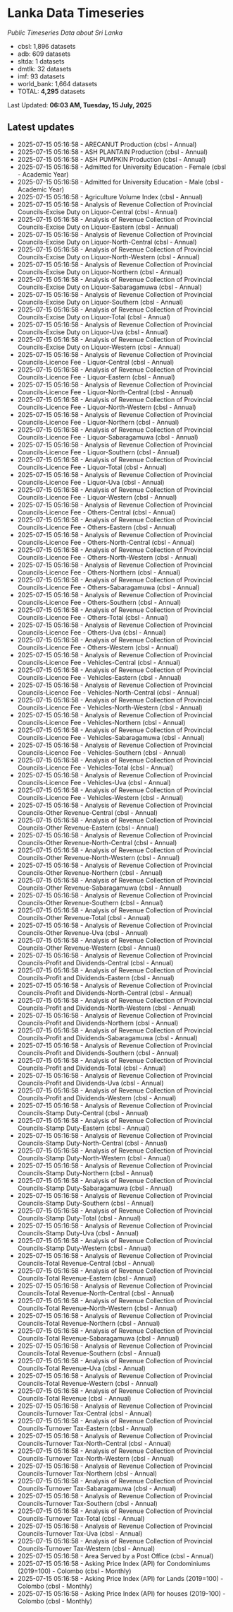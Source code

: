 # Lanka Data Timeseries
*Public Timeseries Data about Sri Lanka*

* cbsl: 1,896 datasets
* adb: 609 datasets
* sltda: 1 datasets
* dmtlk: 32 datasets
* imf: 93 datasets
* world_bank: 1,664 datasets
* TOTAL: **4,295** datasets

Last Updated: **06:03 AM, Tuesday, 15 July, 2025**

## Latest updates

* 2025-07-15 05:16:58 - ARECANUT Production (cbsl - Annual)
* 2025-07-15 05:16:58 - ASH PLANTAIN Production (cbsl - Annual)
* 2025-07-15 05:16:58 - ASH PUMPKIN Production (cbsl - Annual)
* 2025-07-15 05:16:58 - Admitted for University Education - Female (cbsl - Academic Year)
* 2025-07-15 05:16:58 - Admitted for University Education - Male (cbsl - Academic Year)
* 2025-07-15 05:16:58 - Agriculture Volume Index (cbsl - Annual)
* 2025-07-15 05:16:58 - Analysis of Revenue Collection of Provincial Councils-Excise Duty on Liquor-Central (cbsl - Annual)
* 2025-07-15 05:16:58 - Analysis of Revenue Collection of Provincial Councils-Excise Duty on Liquor-Eastern (cbsl - Annual)
* 2025-07-15 05:16:58 - Analysis of Revenue Collection of Provincial Councils-Excise Duty on Liquor-North-Central (cbsl - Annual)
* 2025-07-15 05:16:58 - Analysis of Revenue Collection of Provincial Councils-Excise Duty on Liquor-North-Western (cbsl - Annual)
* 2025-07-15 05:16:58 - Analysis of Revenue Collection of Provincial Councils-Excise Duty on Liquor-Northern (cbsl - Annual)
* 2025-07-15 05:16:58 - Analysis of Revenue Collection of Provincial Councils-Excise Duty on Liquor-Sabaragamuwa (cbsl - Annual)
* 2025-07-15 05:16:58 - Analysis of Revenue Collection of Provincial Councils-Excise Duty on Liquor-Southern (cbsl - Annual)
* 2025-07-15 05:16:58 - Analysis of Revenue Collection of Provincial Councils-Excise Duty on Liquor-Total (cbsl - Annual)
* 2025-07-15 05:16:58 - Analysis of Revenue Collection of Provincial Councils-Excise Duty on Liquor-Uva (cbsl - Annual)
* 2025-07-15 05:16:58 - Analysis of Revenue Collection of Provincial Councils-Excise Duty on Liquor-Western (cbsl - Annual)
* 2025-07-15 05:16:58 - Analysis of Revenue Collection of Provincial Councils-Licence Fee - Liquor-Central (cbsl - Annual)
* 2025-07-15 05:16:58 - Analysis of Revenue Collection of Provincial Councils-Licence Fee - Liquor-Eastern (cbsl - Annual)
* 2025-07-15 05:16:58 - Analysis of Revenue Collection of Provincial Councils-Licence Fee - Liquor-North-Central (cbsl - Annual)
* 2025-07-15 05:16:58 - Analysis of Revenue Collection of Provincial Councils-Licence Fee - Liquor-North-Western (cbsl - Annual)
* 2025-07-15 05:16:58 - Analysis of Revenue Collection of Provincial Councils-Licence Fee - Liquor-Northern (cbsl - Annual)
* 2025-07-15 05:16:58 - Analysis of Revenue Collection of Provincial Councils-Licence Fee - Liquor-Sabaragamuwa (cbsl - Annual)
* 2025-07-15 05:16:58 - Analysis of Revenue Collection of Provincial Councils-Licence Fee - Liquor-Southern (cbsl - Annual)
* 2025-07-15 05:16:58 - Analysis of Revenue Collection of Provincial Councils-Licence Fee - Liquor-Total (cbsl - Annual)
* 2025-07-15 05:16:58 - Analysis of Revenue Collection of Provincial Councils-Licence Fee - Liquor-Uva (cbsl - Annual)
* 2025-07-15 05:16:58 - Analysis of Revenue Collection of Provincial Councils-Licence Fee - Liquor-Western (cbsl - Annual)
* 2025-07-15 05:16:58 - Analysis of Revenue Collection of Provincial Councils-Licence Fee - Others-Central (cbsl - Annual)
* 2025-07-15 05:16:58 - Analysis of Revenue Collection of Provincial Councils-Licence Fee - Others-Eastern (cbsl - Annual)
* 2025-07-15 05:16:58 - Analysis of Revenue Collection of Provincial Councils-Licence Fee - Others-North-Central (cbsl - Annual)
* 2025-07-15 05:16:58 - Analysis of Revenue Collection of Provincial Councils-Licence Fee - Others-North-Western (cbsl - Annual)
* 2025-07-15 05:16:58 - Analysis of Revenue Collection of Provincial Councils-Licence Fee - Others-Northern (cbsl - Annual)
* 2025-07-15 05:16:58 - Analysis of Revenue Collection of Provincial Councils-Licence Fee - Others-Sabaragamuwa (cbsl - Annual)
* 2025-07-15 05:16:58 - Analysis of Revenue Collection of Provincial Councils-Licence Fee - Others-Southern (cbsl - Annual)
* 2025-07-15 05:16:58 - Analysis of Revenue Collection of Provincial Councils-Licence Fee - Others-Total (cbsl - Annual)
* 2025-07-15 05:16:58 - Analysis of Revenue Collection of Provincial Councils-Licence Fee - Others-Uva (cbsl - Annual)
* 2025-07-15 05:16:58 - Analysis of Revenue Collection of Provincial Councils-Licence Fee - Others-Western (cbsl - Annual)
* 2025-07-15 05:16:58 - Analysis of Revenue Collection of Provincial Councils-Licence Fee - Vehicles-Central (cbsl - Annual)
* 2025-07-15 05:16:58 - Analysis of Revenue Collection of Provincial Councils-Licence Fee - Vehicles-Eastern (cbsl - Annual)
* 2025-07-15 05:16:58 - Analysis of Revenue Collection of Provincial Councils-Licence Fee - Vehicles-North-Central (cbsl - Annual)
* 2025-07-15 05:16:58 - Analysis of Revenue Collection of Provincial Councils-Licence Fee - Vehicles-North-Western (cbsl - Annual)
* 2025-07-15 05:16:58 - Analysis of Revenue Collection of Provincial Councils-Licence Fee - Vehicles-Northern (cbsl - Annual)
* 2025-07-15 05:16:58 - Analysis of Revenue Collection of Provincial Councils-Licence Fee - Vehicles-Sabaragamuwa (cbsl - Annual)
* 2025-07-15 05:16:58 - Analysis of Revenue Collection of Provincial Councils-Licence Fee - Vehicles-Southern (cbsl - Annual)
* 2025-07-15 05:16:58 - Analysis of Revenue Collection of Provincial Councils-Licence Fee - Vehicles-Total (cbsl - Annual)
* 2025-07-15 05:16:58 - Analysis of Revenue Collection of Provincial Councils-Licence Fee - Vehicles-Uva (cbsl - Annual)
* 2025-07-15 05:16:58 - Analysis of Revenue Collection of Provincial Councils-Licence Fee - Vehicles-Western (cbsl - Annual)
* 2025-07-15 05:16:58 - Analysis of Revenue Collection of Provincial Councils-Other Revenue-Central (cbsl - Annual)
* 2025-07-15 05:16:58 - Analysis of Revenue Collection of Provincial Councils-Other Revenue-Eastern (cbsl - Annual)
* 2025-07-15 05:16:58 - Analysis of Revenue Collection of Provincial Councils-Other Revenue-North-Central (cbsl - Annual)
* 2025-07-15 05:16:58 - Analysis of Revenue Collection of Provincial Councils-Other Revenue-North-Western (cbsl - Annual)
* 2025-07-15 05:16:58 - Analysis of Revenue Collection of Provincial Councils-Other Revenue-Northern (cbsl - Annual)
* 2025-07-15 05:16:58 - Analysis of Revenue Collection of Provincial Councils-Other Revenue-Sabaragamuwa (cbsl - Annual)
* 2025-07-15 05:16:58 - Analysis of Revenue Collection of Provincial Councils-Other Revenue-Southern (cbsl - Annual)
* 2025-07-15 05:16:58 - Analysis of Revenue Collection of Provincial Councils-Other Revenue-Total (cbsl - Annual)
* 2025-07-15 05:16:58 - Analysis of Revenue Collection of Provincial Councils-Other Revenue-Uva (cbsl - Annual)
* 2025-07-15 05:16:58 - Analysis of Revenue Collection of Provincial Councils-Other Revenue-Western (cbsl - Annual)
* 2025-07-15 05:16:58 - Analysis of Revenue Collection of Provincial Councils-Profit and Dividends-Central (cbsl - Annual)
* 2025-07-15 05:16:58 - Analysis of Revenue Collection of Provincial Councils-Profit and Dividends-Eastern (cbsl - Annual)
* 2025-07-15 05:16:58 - Analysis of Revenue Collection of Provincial Councils-Profit and Dividends-North-Central (cbsl - Annual)
* 2025-07-15 05:16:58 - Analysis of Revenue Collection of Provincial Councils-Profit and Dividends-North-Western (cbsl - Annual)
* 2025-07-15 05:16:58 - Analysis of Revenue Collection of Provincial Councils-Profit and Dividends-Northern (cbsl - Annual)
* 2025-07-15 05:16:58 - Analysis of Revenue Collection of Provincial Councils-Profit and Dividends-Sabaragamuwa (cbsl - Annual)
* 2025-07-15 05:16:58 - Analysis of Revenue Collection of Provincial Councils-Profit and Dividends-Southern (cbsl - Annual)
* 2025-07-15 05:16:58 - Analysis of Revenue Collection of Provincial Councils-Profit and Dividends-Total (cbsl - Annual)
* 2025-07-15 05:16:58 - Analysis of Revenue Collection of Provincial Councils-Profit and Dividends-Uva (cbsl - Annual)
* 2025-07-15 05:16:58 - Analysis of Revenue Collection of Provincial Councils-Profit and Dividends-Western (cbsl - Annual)
* 2025-07-15 05:16:58 - Analysis of Revenue Collection of Provincial Councils-Stamp Duty-Central (cbsl - Annual)
* 2025-07-15 05:16:58 - Analysis of Revenue Collection of Provincial Councils-Stamp Duty-Eastern (cbsl - Annual)
* 2025-07-15 05:16:58 - Analysis of Revenue Collection of Provincial Councils-Stamp Duty-North-Central (cbsl - Annual)
* 2025-07-15 05:16:58 - Analysis of Revenue Collection of Provincial Councils-Stamp Duty-North-Western (cbsl - Annual)
* 2025-07-15 05:16:58 - Analysis of Revenue Collection of Provincial Councils-Stamp Duty-Northern (cbsl - Annual)
* 2025-07-15 05:16:58 - Analysis of Revenue Collection of Provincial Councils-Stamp Duty-Sabaragamuwa (cbsl - Annual)
* 2025-07-15 05:16:58 - Analysis of Revenue Collection of Provincial Councils-Stamp Duty-Southern (cbsl - Annual)
* 2025-07-15 05:16:58 - Analysis of Revenue Collection of Provincial Councils-Stamp Duty-Total (cbsl - Annual)
* 2025-07-15 05:16:58 - Analysis of Revenue Collection of Provincial Councils-Stamp Duty-Uva (cbsl - Annual)
* 2025-07-15 05:16:58 - Analysis of Revenue Collection of Provincial Councils-Stamp Duty-Western (cbsl - Annual)
* 2025-07-15 05:16:58 - Analysis of Revenue Collection of Provincial Councils-Total Revenue-Central (cbsl - Annual)
* 2025-07-15 05:16:58 - Analysis of Revenue Collection of Provincial Councils-Total Revenue-Eastern (cbsl - Annual)
* 2025-07-15 05:16:58 - Analysis of Revenue Collection of Provincial Councils-Total Revenue-North-Central (cbsl - Annual)
* 2025-07-15 05:16:58 - Analysis of Revenue Collection of Provincial Councils-Total Revenue-North-Western (cbsl - Annual)
* 2025-07-15 05:16:58 - Analysis of Revenue Collection of Provincial Councils-Total Revenue-Northern (cbsl - Annual)
* 2025-07-15 05:16:58 - Analysis of Revenue Collection of Provincial Councils-Total Revenue-Sabaragamuwa (cbsl - Annual)
* 2025-07-15 05:16:58 - Analysis of Revenue Collection of Provincial Councils-Total Revenue-Southern (cbsl - Annual)
* 2025-07-15 05:16:58 - Analysis of Revenue Collection of Provincial Councils-Total Revenue-Uva (cbsl - Annual)
* 2025-07-15 05:16:58 - Analysis of Revenue Collection of Provincial Councils-Total Revenue-Western (cbsl - Annual)
* 2025-07-15 05:16:58 - Analysis of Revenue Collection of Provincial Councils-Total Revenue (cbsl - Annual)
* 2025-07-15 05:16:58 - Analysis of Revenue Collection of Provincial Councils-Turnover Tax-Central (cbsl - Annual)
* 2025-07-15 05:16:58 - Analysis of Revenue Collection of Provincial Councils-Turnover Tax-Eastern (cbsl - Annual)
* 2025-07-15 05:16:58 - Analysis of Revenue Collection of Provincial Councils-Turnover Tax-North-Central (cbsl - Annual)
* 2025-07-15 05:16:58 - Analysis of Revenue Collection of Provincial Councils-Turnover Tax-North-Western (cbsl - Annual)
* 2025-07-15 05:16:58 - Analysis of Revenue Collection of Provincial Councils-Turnover Tax-Northern (cbsl - Annual)
* 2025-07-15 05:16:58 - Analysis of Revenue Collection of Provincial Councils-Turnover Tax-Sabaragamuwa (cbsl - Annual)
* 2025-07-15 05:16:58 - Analysis of Revenue Collection of Provincial Councils-Turnover Tax-Southern (cbsl - Annual)
* 2025-07-15 05:16:58 - Analysis of Revenue Collection of Provincial Councils-Turnover Tax-Total (cbsl - Annual)
* 2025-07-15 05:16:58 - Analysis of Revenue Collection of Provincial Councils-Turnover Tax-Uva (cbsl - Annual)
* 2025-07-15 05:16:58 - Analysis of Revenue Collection of Provincial Councils-Turnover Tax-Western (cbsl - Annual)
* 2025-07-15 05:16:58 - Area Served by a Post Office (cbsl - Annual)
* 2025-07-15 05:16:58 - Asking Price Index (API) for Condominiums (2019=100) - Colombo (cbsl - Monthly)
* 2025-07-15 05:16:58 - Asking Price Index (API) for Lands (2019=100) - Colombo (cbsl - Monthly)
* 2025-07-15 05:16:58 - Asking Price Index (API) for houses (2019-100) - Colombo (cbsl - Monthly)